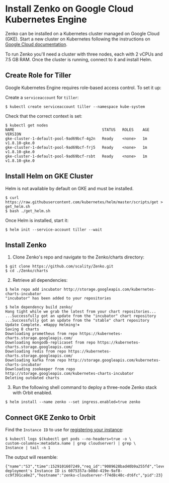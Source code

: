 # Install Zenko on Google Cloud Kubernetes Engine

Zenko can be installed on a Kubernetes cluster managed on Google Cloud
(GKE). Start a new cluster on Kubernetes following the instructions on
[Google Cloud documentation](https://cloud.google.com/kubernetes-engine/docs/quickstart).

To run Zenko you'll need a cluster with three nodes, each with 2 vCPUs
and 7.5 GB RAM. Once the cluster is running, connect to it and install Helm.

## Create Role for Tiller

Google Kubernetes Engine requires role-based access control. To set it up:

Create a `serviceaccount` for `tiller`:

```shell
$ kubectl create serviceaccount tiller --namespace kube-system
```

Check that the correct context is set:

```shell
$ kubectl get nodes
NAME                                       STATUS   ROLES    AGE VERSION
gke-cluster-1-default-pool-9ad69bcf-4g2n   Ready    <none>   1m  v1.8.10-gke.0
gke-cluster-1-default-pool-9ad69bcf-frj5   Ready    <none>   1m  v1.8.10-gke.0
gke-cluster-1-default-pool-9ad69bcf-rsbt   Ready    <none>   1m  v1.8.10-gke.0
```

## Install Helm on GKE Cluster

Helm is not available by default on GKE and must be installed.

```shell
$ curl https://raw.githubusercontent.com/kubernetes/helm/master/scripts/get > get_helm.sh
$ bash ./get_helm.sh
```

Once Helm is installed, start it:

```shell
$ helm init --service-account tiller --wait
```
## Install Zenko

1. Clone Zenko's repo and navigate to the Zenko/charts directory:

```shell
$ git clone https://github.com/scality/Zenko.git
$ cd ./Zenko/charts
```

2. Retrieve all dependencies:

```shell
$ helm repo add incubator http://storage.googleapis.com/kubernetes-charts-incubator
"incubator" has been added to your repositories

$ helm dependency build zenko/
Hang tight while we grab the latest from your chart repositories...
...Successfully got an update from the "incubator" chart repository
...Successfully got an update from the "stable" chart repository
Update Complete. ⎈Happy Helming!⎈
Saving 8 charts
Downloading prometheus from repo https://kubernetes-charts.storage.googleapis.com/
Downloading mongodb-replicaset from repo https://kubernetes-charts.storage.googleapis.com/
Downloading redis from repo https://kubernetes-charts.storage.googleapis.com/
Downloading kafka from repo http://storage.googleapis.com/kubernetes-charts-incubator
Downloading zookeeper from repo http://storage.googleapis.com/kubernetes-charts-incubator
Deleting outdated charts
```

3. Run the following shell command to deploy a three-node Zenko stack with
Orbit enabled.


```shell
$ helm install --name zenko --set ingress.enabled=true zenko
```
## Connect GKE Zenko to Orbit

Find the `Instance ID` to use for [registering your
instance](../docs/orbit_registration.md):

```shell
$ kubectl logs $(kubectl get pods --no-headers=true -o \
custom-columns=:metadata.name | grep cloudserver) | grep \
Instance | tail -n 1
```

The output will resemble:

```
{"name":"S3","time":1529101607249,"req_id":"9089628bad40b9a255fd","level":"info","message":"this deployment's Instance ID is 6075357a-b08d-419e-9af8-cc9f391ca8e2","hostname":"zenko-cloudserver-f74d8c48c-dt6fc","pid":23}
```
